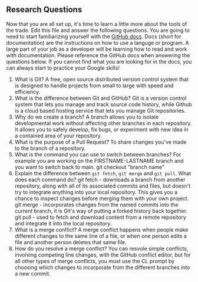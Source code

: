 ## Research Questions 

Now that you are all set up, it's time to learn a little more about the tools of the trade. Edit this file and answer the following questions. You are going to need to start familiarizing yourself with the [GitHub docs](https://docs.github.com/en). Docs (short for documentation) are the instructions on how to use a languge or program. A large part of your job as a developer will be learning how to read and work with documentation. Please reference the GitHub docs when answering the questions below. If you cannot find what you are looking for in the docs, you can always start to practice your Google skills!

1. What is Git? A free, open source distributed version control system that is designed to handle projects from small to large with speed and efficiency.  
2. What is the difference between Git and GitHub? Git is a version control system that lets you manage and track source code history, while Github is a cloud based hosting service that lets you manage Git repositories. 
3. Why do we create a branch? A branch allows you to isolate developmental work without affecting other branches in each repository. It allows you to safely develop, fix bugs, or experiment with new idea in a contained area of your repository. 
4. What is the purpose of a Pull Request? To share changes you've made to the branch of a repository. 
5. What is the command you can use to switch between branches? For example you are working on the FIRSTNAME-LASTNAME branch and you want to switch back to main. git checkout "branch name" 
6. Explain the difference between `git fetch`, `git merge` and `git pull`. What does each command do? 
git fetch - downloads a branch from another repository, along with all of its associated commits and files, but doesn't try to integrate anything into your local repository. This gives you a chance to inspect changes before merging them with your own project. 
git merge - incorporates changes from the named commits into the current branch, it is Git's way of putting a forked history back together. 
git pull - used to fetch and download content from a remote repository and integrate it into the local repository. 
7. What is a merge conflict? A merge conflict happens when people make different changes to the same line of a file, or when one person edits a file and another person deletes that same file. 
8. How do you resolve a merge conflict? You can resvole simple conflicts, involving competing line changes, with the GitHub conflict editor, but for all other types of merge conflicts, you must use the CL prompt by choosing which changes to incorporate from the different branches into a new commit. 
